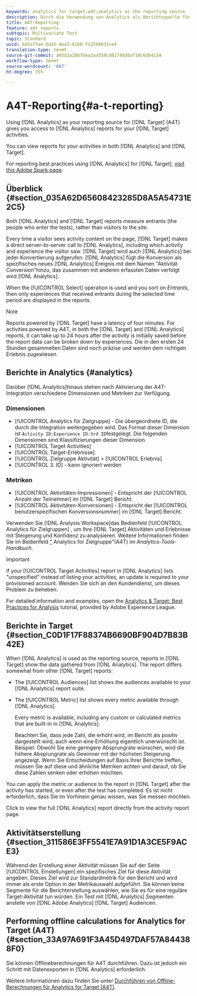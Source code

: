 ```yaml
---
keywords: analytics for target;a4t;analytics as the reporting source
description: Durch die Verwendung von Analytics als Berichtsquelle für Target (A4T) erhalten Sie Zugriff auf Analytics-Berichte für Ihre Target-Aktivitäten.
title: A4T-Reporting
feature: a4t reports
subtopic: Multivariate Test
topic: Standard
uuid: bd3a7fa4-ba45-4ea3-81b6-fc2584831ce4
translation-type: tm+mt
source-git-commit: a05d2a28b7bea3aa559cd0174930af10c6d94134
workflow-type: tm+mt
source-wordcount: '667'
ht-degree: 35%

---
```



# A4T-Reporting{#a-t-reporting}

Using [!DNL Analytics] as your reporting source for [!DNL Target] (A4T) gives you access to [!DNL Analytics] reports for your [!DNL Target] activities.

You can view reports for your activities in both [!DNL Analytics] and [!DNL Target].

For reporting best practices using [!DNL Analytics] for [!DNL Target], [visit this Adobe Spark page](https://spark.adobe.com/page/Lo3Spm4oBOvwF/).

## Überblick {#section_035A62D65608423285D8A5A54731E2C5}

Both [!DNL Analytics] and [!DNL Target] reports measure entrants (the people who enter the tests), rather than visitors to the site.

Every time a visitor sees activity content on the page, [!DNL Target] makes a direct server-to-server call to [!DNL Analytics], including which activity and experience the visitor saw. [!DNL Target] wird auch [!DNL Analytics] bei jeder Konvertierung aufgerufen. [!DNL Analytics] fügt die Konversion als spezifisches neues [!DNL Analytics] Ereignis mit dem Namen &quot;Aktivität Conversion&quot;hinzu, das zusammen mit anderen erfassten Daten verfolgt wird [!DNL Analytics].

When the [!UICONTROL Select] operation is used and you sort on *Entrants*, then only experiences that received entrants during the selected time period are displayed in the reports.

>[!NOTE]
>
>Reports powered by [!DNL Target] have a latency of four minutes. For activities powered by A4T, in both the [!DNL Target] and [!DNL Analytics] reports, it can take up to 24 hours after the activity is initially saved before the report data can be broken down by experiences. Die in den ersten 24 Stunden gesammelten Daten sind noch präzise und werden dem richtigen Erlebnis zugewiesen.

## Berichte in Analytics  {#analytics}

Darüber [!DNL Analytics]hinaus stehen nach Aktivierung der A4T-Integration verschiedene Dimensionen und Metriken zur Verfügung.

### Dimensionen

* [!UICONTROL Analytics für Zielgruppe] - Die übergeordnete ID, die durch die Integration weitergegeben wird. Das Format dieser Dimension ist `Activity ID:Experience ID:3rd ID`festgelegt. Die folgenden Dimensionen sind Klassifizierungen dieser Dimension.
* [!UICONTROL Target Activities]
* [!UICONTROL Target-Erlebnisse]
* [!UICONTROL Zielgruppe Aktivität] > [!UICONTROL Erlebnis]
* [!UICONTROL 3. ID] - kann ignoriert werden

### Metriken

* [!UICONTROL Aktivitäten-Impressionen] - Entspricht der [!UICONTROL Anzahl der Teilnehmer] im [!DNL Target] Bericht.
* [!UICONTROL Aktivitäten-Konversionen] - Entspricht der [!UICONTROL benutzerspezifischen Konversionsnummer] im [!DNL Target] Bericht.

Verwenden Sie [!DNL Analysis Workspace]das Bedienfeld [!UICONTROL Analytics für Zielgruppen] , um Ihre [!DNL Target] Aktivitäten und Erlebnisse mit Steigerung und Konfidenz zu analysieren. Weitere Informationen finden Sie im Bedienfeld [&quot;](https://experienceleague.adobe.com/docs/analytics/analyze/analysis-workspace/panels/a4t-panel.html) Analytics for Zielgruppe&quot;(A4T) im *Analytics-Tools-Handbuch*.

>[!IMPORTANT]
>
>If your [!UICONTROL Target Activities] report in [!DNL Analytics] lists &quot;unspecified&quot; instead of listing your activities, an update is required to your provisioned account. Wenden Sie sich an den Kundendienst, um dieses Problem zu beheben.

For detailed information and examples, open the [Analytics &amp; Target: Best Practices for Analysis](https://spark.adobe.com/page/Lo3Spm4oBOvwF/) tutorial, provided by Adobe Experience League.

## Berichte in Target  {#section_C0D1F17F88374B6690BF904D7B83B42E}

When [!DNL Analytics] is used as the reporting source, reports in [!DNL Target] show the data gathered from [!DNL Analytics]. The report differs somewhat from other [!DNL Target] reports:

* The [!UICONTROL Audiences] list shows the audiences available to your [!DNL Analytics] report suite.
* The [!UICONTROL Metric] list shows every metric available through [!DNL Analytics].

   Every metric is available, including any custom or calculated metrics that are built-in in [!DNL Analytics].

   Beachten Sie, dass jede Zahl, die erhöht wird, im Bericht als positiv dargestellt wird, auch wenn eine Erhöhung eigentlich unerwünscht ist. Beispiel: Obwohl Sie eine geringere Absprungrate wünschen, wird die höhere Absprungrate als Gewinner mit der höchsten Steigerung angezeigt. Wenn Sie Entscheidungen auf Basis Ihrer Berichte treffen, müssen Sie auf diese und ähnliche Metriken achten und darauf, ob Sie diese Zahlen senken oder erhöhen möchten.

You can apply the metric or audience to the report in [!DNL Target] after the activity has started, or even after the test has completed. Es ist nicht erforderlich, dass Sie im Vorhinein genau wissen, was Sie messen möchten.

Click to view the full [!DNL Analytics] report directly from the activity report page.

## Aktivitätserstellung {#section_311586E3FF5541E7A91D1A3CE5F9ACE3}

Während der Erstellung einer Aktivität müssen Sie auf der Seite [!UICONTROL Einstellungen] ein spezifisches Ziel für diese Aktivität angeben. Dieses Ziel wird zur Standardmetrik für den Bericht und wird immer als erste Option in der Metrikauswahl aufgeführt. Sie können keine Segmente für die Berichterstellung auswählen, wie Sie es für eine reguläre Target-Aktivität tun würden. Ein Test mit [!DNL Analytics] Segmenten anstelle von [!DNL Adobe Analytics] [!DNL Target] Audiencen.

## Performing offline calculations for Analytics for Target (A4T) {#section_33A97A691F3A45D497DAF57A844388F0}

Sie können Offlineberechnungen für A4T durchführen. Dazu ist jedoch ein Schritt mit Datenexporten in [!DNL Analytics] erforderlich.

Weitere Informationen dazu finden Sie unter [Durchführen von Offline-Berechnungen für Analytics for Target (A4T)](/help/c-reports/conversion-rate.md#concept_0D0002A1EBDF420E9C50E2A46F36629B).
